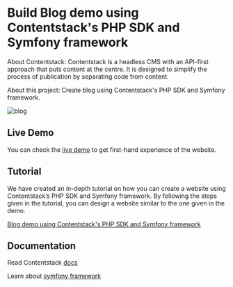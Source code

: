 # Build Blog demo using Contentstack's PHP SDK and Symfony framework

About Contentstack: Contentstack is a headless CMS with an API-first approach that puts content at the centre. It is designed to simplify the process of publication by separating code from content.

About this project: Create blog using Contentstack's PHP SDK and Symfony framework.


![blog](https://images.contentstack.io/v3/assets/bltf2fb14dd3176c6f6/blt010ba79cf9cb4ed3/59dcc939462a2934174058b0/download "blog_list.png")



## Live Demo

You can check the [live demo](https://cs-symfony-blog-demo.herokuapp.com/blog) to get first-hand experience of the website.



## Tutorial

We have created an in-depth tutorial on how you can create a website using Contentstack’s PHP SDK and Symfony framework. By following the steps given in the tutorial, you can design a website similar to the one given in the demo.

[Blog demo using Contentstack's PHP SDK and Symfony framework](https://www.contentstack.com/docs/example-apps/build-a-blog-demo-using-contentstack-s-php-sdk-and-symfony-framework)



## Documentation

Read Contentstack [docs](https://www.contentstack.com/docs)

Learn about [symfony framework](https://symfony.com/)